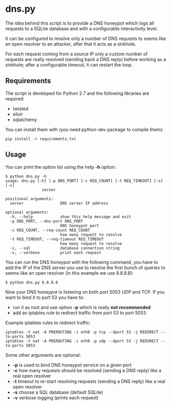 # dns.py

The idea behind this script is to provide a DNS honeypot which logs all requests to a SQLite database and with a
configurable interactivity level.

It can be configured to resolve only a number of DNS requests to seems like an open resolver to an attacker, after that
it acts as a sinkhole.

For each request coming from a source IP only a custom number of requests are really resolved (sending back a DNS reply)
before working as a sinkhole; after a configurable timeout, it can restart the loop.

## Requirements

The script is developed for Python 2.7 and the following libraries are required:

 * twisted
 * elixir
 * sqlalchemy

You can install them with (you need python-dev package to compile them):

    pip install -r requirements.txt

## Usage

You can print the option list using the help **-h** option:

    $ python dns.py -h
    usage: dns.py [-h] [-p DNS_PORT] [-c REQ_COUNT] [-t REQ_TIMEOUT] [-s] [-v]
                    server

    positional arguments:
      server                DNS server IP address

    optional arguments:
      -h, --help            show this help message and exit
      -p DNS_PORT, --dns-port DNS_PORT
                            DNS honeypot port
      -c REQ_COUNT, --req-count REQ_COUNT
                            how many request to resolve
      -t REQ_TIMEOUT, --req-timeout REQ_TIMEOUT
                            how many request to resolve
      -s, --sql             database connection string
      -v, --verbose         print each request

You can run the DNS honeypot with the following command, you have to add the IP of the DNS server you use to resolve
the first bunch of queries to seems like an open resolver (in this example we use 8.8.8.8):

    $ python dns.py 8.8.8.8

Now your DNS honeypot is listening on both port 5053 UDP and TCP.
If you want to bind it to port 53 you have to:

 * run it as root and use option **-p** which is really **not recommended**
 * add an iptables rule to redirect traffic from port 53 to port 5053

Example iptables rules to redirect traffic:

    iptables -t nat -A PREROUTING -i eth0 -p tcp --dport 53 -j REDIRECT --to-ports 5053
    iptables -t nat -A PREROUTING -i eth0 -p udp --dport 53 -j REDIRECT --to-ports 5053

Some other arguments are optional:

 * **-p** is used to bind DNS honeypot service on a given port
 * **-c** how many requests should be resolved (sending a DNS reply) like a real open resolver
 * **-t** timeout to re-start resolving requests (sending a DNS reply) like a real open resolver
 * **-s** choose a SQL database (default SQLite)
 * **-v** verbose logging (prints each request)
